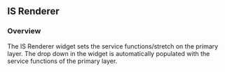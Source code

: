 ## IS Renderer ##
### Overview ###
The IS Renderer widget sets the service functions/stretch on the primary layer. The drop down in the widget is automatically populated with the service functions of the primary layer.
